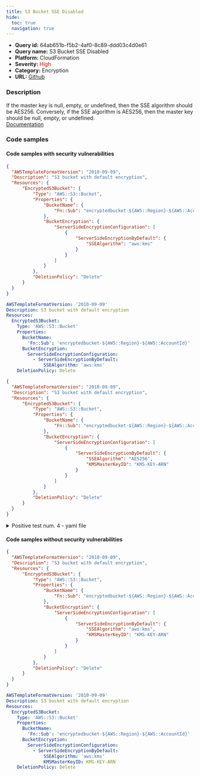 ```yaml
---
title: S3 Bucket SSE Disabled
hide:
  toc: true
  navigation: true
---
```


<style>
  .highlight .hll {
    background-color: #ff171742;
  }
  .md-content {
    max-width: 1100px;
    margin: 0 auto;
  }
</style>

-   **Query id:** 64ab651b-f5b2-4af0-8c89-ddd03c4d0e61
-   **Query name:** S3 Bucket SSE Disabled
-   **Platform:** CloudFormation
-   **Severity:** <span style="color:#C00">High</span>
-   **Category:** Encryption
-   **URL:** [Github](https://github.com/Checkmarx/kics/tree/master/assets/queries/cloudFormation/aws/s3_bucket_sse_disabled)

### Description
If the master key is null, empty, or undefined, then the SSE algorithm should be AES256. Conversely, if the SSE algorithm is AES256, then the master key should be null, empty, or undefined.<br>
[Documentation](https://docs.aws.amazon.com/AWSCloudFormation/latest/UserGuide/aws-properties-s3-bucket-serversideencryptionbydefault.html)

### Code samples
#### Code samples with security vulnerabilities
```json title="Positive test num. 1 - json file" hl_lines="15"
{
  "AWSTemplateFormatVersion": "2010-09-09",
  "Description": "S3 bucket with default encryption",
  "Resources": {
      "EncryptedS3Bucket": {
          "Type": "AWS::S3::Bucket",
          "Properties": {
              "BucketName": {
                  "Fn::Sub": "encryptedbucket-${AWS::Region}-${AWS::AccountId}"
              },
              "BucketEncryption": {
                  "ServerSideEncryptionConfiguration": [
                      {
                          "ServerSideEncryptionByDefault": {
                              "SSEAlgorithm": "aws:kms"
                          }
                      }
                  ]
              }
          },
          "DeletionPolicy": "Delete"
      }
  }
}

```
```yaml title="Positive test num. 2 - yaml file" hl_lines="12"
AWSTemplateFormatVersion: '2010-09-09'
Description: S3 bucket with default encryption
Resources:
  EncryptedS3Bucket:
    Type: 'AWS::S3::Bucket'
    Properties:
      BucketName:
        'Fn::Sub': 'encryptedbucket-${AWS::Region}-${AWS::AccountId}'
      BucketEncryption:
        ServerSideEncryptionConfiguration:
          - ServerSideEncryptionByDefault:
              SSEAlgorithm: 'aws:kms'
    DeletionPolicy: Delete

```
```json title="Positive test num. 3 - json file" hl_lines="16"
{
  "AWSTemplateFormatVersion": "2010-09-09",
  "Description": "S3 bucket with default encryption",
  "Resources": {
      "EncryptedS3Bucket": {
          "Type": "AWS::S3::Bucket",
          "Properties": {
              "BucketName": {
                  "Fn::Sub": "encryptedbucket-${AWS::Region}-${AWS::AccountId}"
              },
              "BucketEncryption": {
                  "ServerSideEncryptionConfiguration": [
                      {
                          "ServerSideEncryptionByDefault": {
                              "SSEAlgorithm": "AES256",
                              "KMSMasterKeyID": "KMS-KEY-ARN"
                          }
                      }
                  ]
              }
          },
          "DeletionPolicy": "Delete"
      }
  }
}

```
<details><summary>Positive test num. 4 - yaml file</summary>

```yaml hl_lines="13"
AWSTemplateFormatVersion: '2010-09-09'
Description: S3 bucket with default encryption
Resources:
  EncryptedS3Bucket:
    Type: 'AWS::S3::Bucket'
    Properties:
      BucketName:
        'Fn::Sub': 'encryptedbucket-${AWS::Region}-${AWS::AccountId}'
      BucketEncryption:
        ServerSideEncryptionConfiguration:
          - ServerSideEncryptionByDefault:
              SSEAlgorithm: 'AES256'
              KMSMasterKeyID: KMS-KEY-ARN
    DeletionPolicy: Delete

```
</details>


#### Code samples without security vulnerabilities
```json title="Negative test num. 1 - json file"
{
  "AWSTemplateFormatVersion": "2010-09-09",
  "Description": "S3 bucket with default encryption",
  "Resources": {
      "EncryptedS3Bucket": {
          "Type": "AWS::S3::Bucket",
          "Properties": {
              "BucketName": {
                  "Fn::Sub": "encryptedbucket-${AWS::Region}-${AWS::AccountId}"
              },
              "BucketEncryption": {
                  "ServerSideEncryptionConfiguration": [
                      {
                          "ServerSideEncryptionByDefault": {
                              "SSEAlgorithm": "aws:kms",
                              "KMSMasterKeyID": "KMS-KEY-ARN"
                          }
                      }
                  ]
              }
          },
          "DeletionPolicy": "Delete"
      }
  }
}

```
```yaml title="Negative test num. 2 - yaml file"
AWSTemplateFormatVersion: '2010-09-09'
Description: S3 bucket with default encryption
Resources:
  EncryptedS3Bucket:
    Type: 'AWS::S3::Bucket'
    Properties:
      BucketName:
        'Fn::Sub': 'encryptedbucket-${AWS::Region}-${AWS::AccountId}'
      BucketEncryption:
        ServerSideEncryptionConfiguration:
          - ServerSideEncryptionByDefault:
              SSEAlgorithm: 'aws:kms'
              KMSMasterKeyID: KMS-KEY-ARN
    DeletionPolicy: Delete

```

